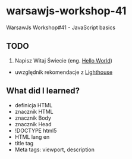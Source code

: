 # warsawjs-workshop-41
WarsawJs Workshop#41 - JavaScript basics

## TODO
1. Napisz Witaj Świecie (eng. [Hello World](https://pl.wikipedia.org/wiki/Hello_world))
 - uwzględnik rekomendacje z [Lighthouse](https://developers.google.com/web/tools/lighthouse)

## What did I learned?
- definicja HTML
- znacznik HTML
- znacznik Body
- znacznik Head
- !DOCTYPE html5
- HTML lang en
- title tag
- Meta tags: viewport, description
